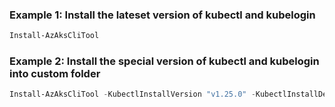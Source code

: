 ### Example 1: Install the lateset version of kubectl and kubelogin
```powershell
Install-AzAksCliTool
```

### Example 2: Install the special version of kubectl and kubelogin into custom folder
```powershell
Install-AzAksCliTool -KubectlInstallVersion "v1.25.0" -KubectlInstallDestination "~/bin/" -KubeloginInstallVersion "v0.0.20" -KubeloginInstallDestination "~/bin"
```

